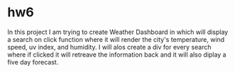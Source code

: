 # hw6
In this project I am trying to create Weather Dashboard
in which will display 
a search on click function where
it will render the city's temperature, wind speed, uv index, and humidity.
I will alos create a div for every search where if clicked it will retreave the information back
and it will also diplay a five day forecast.
